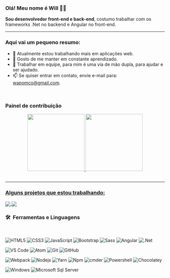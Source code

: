 ### Olá! Meu nome é Will 👋😀

**Sou desenvolvedor front-end e back-end**, costumo trabalhar com os frameworks .Net no backend e Angular no front-end.

---
  
### Aqui vai um pequeno resumo:

- 🔭 Atualmente estou trabalhando mais em aplicações web.
- 🌱 Gosto de me manter em constante aprendizado.
- 👯 Trabalhar em equipe, para mim é uma via de mão dupla, para ajudar e ser ajudado.
- 📫 Se quiser entrar em contato, envie e-mail para: wapomco@gmail.com.

<br>

### Painel de contribuição

<div align="center">
  <a href="https://github.com/w-batista">
  <img height="180em" src="https://github-readme-stats.vercel.app/api?username=w-batista&show_icons=true&theme=dracula&include_all_commits=true&count_private=true"/>
  <img height="180em" src="https://github-readme-stats.vercel.app/api/top-langs/?username=w-batista&layout=compact&langs_count=7&theme=dracula"/>
</div>
  
<br>
  
---
  
### Alguns projetos que estou trabalhando:
<a href="https://github.com/w-batista/ng_e-commerce_template">
  <img align="center" src="https://github-readme-stats.vercel.app/api/pin/?username=w-batista&repo=ng_e-commerce_template" />
</a>
<a href="https://github.com/w-batista/leanlearning-webapp">
  <img align="center" src="https://github-readme-stats.vercel.app/api/pin/?username=w-batista&repo=leanlearning-webapp" />
</a>
  
### 🛠 &nbsp;Ferramentas e Linguagens 
<br>

![HTML5](https://img.shields.io/badge/-HTML5-%23E44D27?style=flat-square&logo=html5&logoColor=ffffff)
![CSS3](https://img.shields.io/badge/-CSS3-%231572B6?style=flat-square&logo=css3)
![JavaScript](https://img.shields.io/badge/-JavaScript-%23F7DF1C?style=flat-square&logo=javascript&logoColor=000000&labelColor=%23F7DF1C&color=%23FFCE5A)
![Bootstrap](https://img.shields.io/badge/-Bootstrap-563D7C?style=flat-square&logo=Bootstrap)
![Sass](https://img.shields.io/badge/-Sass-%23CC6699?style=flat-square&logo=sass&logoColor=ffffff)
![Angular](https://img.shields.io/badge/-Angular-%23E44D27?style=flat-square&logo=angular&logoColor=ffffff)
![.Net](http://img.shields.io/badge/-dotnet-007ACC?style=flat-square&logo=dotnet&logoColor=ffffff)  

![VS Code](http://img.shields.io/badge/-VS%20Code-007ACC?style=flat-square&logo=visual-studio-code&logoColor=ffffff)
![Atom](https://img.shields.io/badge/-Atom-31df80?style=flat-square&logo=atom&logoColor=000000)
![Git](https://img.shields.io/badge/-Git-%23F05032?style=flat-square&logo=git&logoColor=%23ffffff)
![GitHub](https://img.shields.io/badge/-GitHub-181717?style=flat-square&logo=github)

![Webpack](https://img.shields.io/badge/-Webpack-ffffff?style=flat-square&logo=web-pack)
![Nodejs](https://img.shields.io/badge/-Nodejs-339933?style=flat-square&logo=Node.js&logoColor=ffffff)
![Yarn](https://img.shields.io/badge/-Yarn-ffffff?style=flat-square&logo=yarn)
![Npm](https://img.shields.io/badge/-npm-CB3837?style=flat-square&logo=npm)
![cmder](https://img.shields.io/badge/-cmder-181717?style=flat-square)
![Powershell](http://img.shields.io/badge/-Powershell-5391FE?style=flat-square&logo=powershell&logoColor=ffffff)
![Chocolatey](https://img.shields.io/badge/-Chocolatey-6a2d12?style=flat-square&logo=chocolatey)

![Windows](http://img.shields.io/badge/-Windows-0078D6?style=flat-square&logo=windows&logoColor=ffffff)
![Microsoft Sql Server](https://img.shields.io/badge/-Sql%20Server-CC2927?style=flat-square&logo=microsoft-sql-server&logoColor=ffffff)

<br>
<br>
